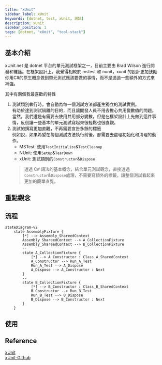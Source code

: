 ```yaml
---
title: "xUnit"
sidebar_label: xUnit
keywords: [dotnet, test, xUnit, 測試]
description: xUnit
sidebar_position: 1
tags: [dotnet, "xUnit", "tool-stack"]
---
```


## 基本介紹
xUnit.net 是 dotnet 平台的單元測試框架之一，目前主要由 Brad Wilson 進行開發和維護。在框架設計上，我覺得相較於 mstest 和 nunit，xunit 的設計更加鼓勵你用C#的原生概念做到單元測試應該要做的事情，而不是透過一些額外的方式來補強。

其中有兩個我最喜歡的特性
1. 測試類別執行時，會自動為每一個測試方法都產生獨立的測試實例。  
   有助於達到測試隔離的目的，而且讓開發人員不用去擔心共用變數值的問題。當然，我們還是有需要去使用共用部分變數，但是在框架設計上先做到這件事情，反倒讓一些基本的單元測試寫起來很輕鬆也很直觀。
2. 測試的撰寫更加直觀，不再需要宣告多餘的標籤  
   例如說，如果希望在每個測試方法執行前後，都需要去處理初始化和清理的動作。
   - MSTest: 使用`TestInitialize`&`TestCleanup`
   - NUnit: 使用`SetUp`&`TearDown`
   - xUnit: 測試類別的`Constructor`&`Dispose`
    > 透過 C# 語法的基本概念，結合單元測試觀念，直接透過`Constructor`&`Dispose`處理，不需要寫額外的標籤，讓整個測試看起來更加的簡單直覺。
    
## 重點觀念




## 流程

```mermaid
stateDiagram-v2
    state AssemblyFixture {
        [*] --> Assembly_ShareedContext
        Assembly_ShareedContext --> A_CollectionFixture
        Assembly_ShareedContext --> B_CollectionFixture
        --
        state A_CollectionFixture {
            [*] --> A_Constructor : Class_A_SharedContext
            A_Constructor --> Run_A_Test 
            Run_A_Test --> A_Dispose
            A_Dispose --> A_Constructor : Next
        }
        --
        state B_CollectionFixture {
            [*] --> B_Constructor : Class_B_SharedContext
            B_Constructor --> Run_B_Test 
            Run_B_Test --> B_Dispose
            B_Dispose --> B_Constructor : Next
        }
    }
```

## 使用


## Reference
[xUnit](https://xunit.net/)  
[xUnit-Github](https://github.com/xunit/xunit)

